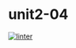 # unit2-04
[![linter](https://github.com/julieli1/unit2-04/workflows/linter/badge.svg)](https://github.com/marketplace/actions/super-linter)
